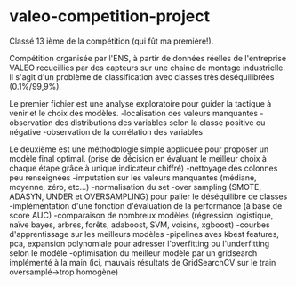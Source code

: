 # valeo-competition-project
Classé 13 ième de la compétition (qui fût ma première!).

Compétition organisée par l'ENS, à partir de données réelles de l'entreprise VALEO recueillies par des capteurs sur une chaine de montage industrielle.
Il s'agit d'un problème de classification avec classes très déséquilibrées (0.1%/99,9%).

Le premier fichier est une analyse exploratoire pour guider la tactique à venir et le choix des modèles.
-localisation des valeurs manquantes
-observation des distributions des variables selon la classe positive ou négative
-observation de la corrélation des variables

Le deuxième est une méthodologie simple appliquée pour proposer un modèle final optimal.
(prise de décision en évaluant le meilleur choix à chaque étape grâce à unique indicateur chiffré)
-nettoyage des colonnes peu renseignées
-imputation sur les valeurs manquantes (médiane, moyenne, zéro, etc...)
-normalisation du set
-over sampling (SMOTE, ADASYN, UNDER et OVERSAMPLING) pour palier le déséquilibre de classes
-implémentation d'une fonction d'évaluation de la performance (à base de score AUC)
-comparaison de nombreux modèles (régression logistique, naïve bayes, arbres, forêts, adaboost, SVM, voisins, xgboost)
-courbes d'apprentissage sur les meilleurs modèles
-pipelines aves kbest features, pca, expansion polynomiale pour adresser l'overfitting ou l'underfitting selon le modèle
-optimisation du meilleur modèle par un gridsearch implémenté à la main (ici, mauvais résultats de GridSearchCV sur le train oversamplé->trop homogène)
